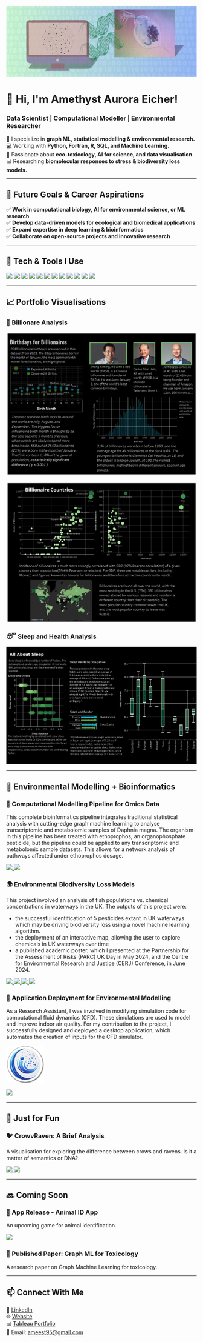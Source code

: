 ![My Banner](https://raw.githubusercontent.com/amethystaurora-robo/amethystaurora-robo/main/github_header.png)

# 👋 Hi, I'm Amethyst Aurora Eicher!
### Data Scientist | Computational Modeller | Environmental Researcher 

🔬 I specialize in **graph ML, statistical modelling & environmental research.**  
💻 Working with **Python, Fortran, R, SQL, and Machine Learning.**  
🌱 Passionate about **eco-toxicology, AI for science, and data visualisation.**  
📊 Researching **biomolecular responses to stress & biodiversity loss models.**  

---

## 🚀 **Future Goals & Career Aspirations**  
✅ **Work in computational biology, AI for environmental science, or ML research**  
✅ **Develop data-driven models for ecological and biomedical applications**  
✅ **Expand expertise in deep learning & bioinformatics**  
✅ **Collaborate on open-source projects and innovative research**  

---

## 🔧 **Tech & Tools I Use**  
<p align="left">
  <img src="https://img.shields.io/badge/Python-059541?style=for-the-badge&logo=python&logoColor=white"/>
  <img src="https://img.shields.io/badge/R-ba95c6?style=for-the-badge&logo=r&logoColor=white"/>
  <img src="https://img.shields.io/badge/SQL-d8a8a5?style=for-the-badge&logo=postgresql&logoColor=white"/>
  <img src="https://img.shields.io/badge/Tableau-766090?style=for-the-badge&logo=tableau&logoColor=white"/>
  <img src="https://img.shields.io/badge/scikit--learn-059541?style=for-the-badge&logo=scikitlearn&logoColor=white"/>
  <img src="https://img.shields.io/badge/Azure-7d3f4e?style=for-the-badge&logo=microsoftazure&logoColor=white"/>
  <img src="https://img.shields.io/badge/TensorFlow-059541?style=for-the-badge&logo=tensorflow&logoColor=white"/>
  <img src="https://img.shields.io/badge/PyTorch-059541?style=for-the-badge&logo=pytorch&logoColor=white"/>
  <img src="https://img.shields.io/badge/Numpy-059541?style=for-the-badge&logo=numpy&logoColor=white"/>
  <img src="https://img.shields.io/badge/Pandas-059541?style=for-the-badge&logo=pandas&logoColor=white"/>
  <img src="https://img.shields.io/badge/Databricks-d8a8a5?style=for-the-badge&logo=databricks&logoColor=white"/>
  <img src="https://img.shields.io/badge/AWS-7d3f4e?style=for-the-badge&logo=amazonaws&logoColor=white"/>
</p>


---

## 📈 **Portfolio Visualisations**

### 💱 Billionare Analysis
<p align="left">
  <img src="https://github.com/amethystaurora-robo/amethystaurora-robo/blob/main/Dashboard%202%20(3).png"/>
</p>
<p align="left">
  <img src="https://github.com/amethystaurora-robo/amethystaurora-robo/blob/main/Dashboard%201%20(3).png"/>
</p>

### 😴 Sleep and Health Analysis
<p align="left">
  <img src="https://github.com/amethystaurora-robo/amethystaurora-robo/blob/main/Dashboard%201%20(4).png"/>
</p>


---

## 🦔 **Environmental Modelling + Bioinformatics**  

### 🧬 Computational Modelling Pipeline for Omics Data  
This complete bioinformatics pipeline integrates traditional statistical analysis with cutting-edge graph machine learning to analyse transcriptomic and metabolomic samples of Daphnia magna. The organism in this pipeline has been treated with ethoprophos, an organophosphate pesticide, but the pipeline could be applied to any transcriptomic and metabolomic sample datasets. This allows for a network analysis of pathways affected under ethoprophos dosage.
<p align="left">
  <a href="https://github.com/amethystaurora-robo/Network_bio" target="_blank">
    <img src="https://img.shields.io/badge/View%20GitHub-059541?style=for-the-badge&logo=github&logoColor=white"/>
  </a>
  <a href="https://public.tableau.com/app/profile/amethyst.eicher/vizzes" target="_blank">
    <img src="https://img.shields.io/badge/See%20Vizzes-766090?style=for-the-badge&logo=tableau&logoColor=white"/>
  </a>
</p>

### 🌍 Environmental Biodiversity Loss Models  
This project involved an analysis of fish populations vs. chemical concentrations in waterways in the UK. The outputs of this project were:
- the successful identification of 5 pesticides extant in UK waterways which may be driving biodiversity loss using a novel machine learning algorithm.
- the deployment of an interactive map, allowing the user to explore chemicals in UK waterways over time
- a published academic poster, which I presented at the Partnership for the Assessment of Risks (PARC) UK Day in May 2024, and the Centre for Environmental Research and Justice (CERJ) Conference, in June 2024.
<p align="left">
  <a href="https://github.com/your-repo" target="_blank">
    <img src="https://img.shields.io/badge/View%20GitHub-059541?style=for-the-badge&logo=github&logoColor=white"/>
  </a>
  <a href="https://public.tableau.com/app/profile/amethyst.eicher/vizzes" target="_blank">
    <img src="https://img.shields.io/badge/See%20Vizzes-766090?style=for-the-badge&logo=tableau&logoColor=white"/>
  </a>
  <a href="https://ameest95.wixsite.com/my-site-5/about-4" target="_blank">
    <img src="https://img.shields.io/badge/Use%20Tool-d8a8a5?style=for-the-badge&logo=tableau&logoColor=white"/>
  </a>
  <a href="https://github.com/amethystaurora-robo/Zhou-Group-Project/blob/main/Academic_poster_final.pdf" target="_blank">
    <img src="https://img.shields.io/badge/Download%20Poster-7d3f4e?style=for-the-badge&logo=adobeacrobatreader&logoColor=white"/>
  </a>
</p>

### 🤖 Application Deployment for Environmental Modelling
As a Research Assistant, I was involved in modifying simulation code for computational fluid dynamics (CFD). These simulations are used to model and improve indoor air quality. For my contribution to the project, I successfully designed and deployed a desktop application, which automates the creation of inputs for the CFD simulator. 
<p align="left">
  <img src="https://raw.githubusercontent.com/amethystaurora-robo/amethystaurora-robo/main/circle_img.png" width="100">
</p>
<p
  <a href="https://github.com/amethystaurora-robo/MultiFlow3D/releases" target="_blank">
    <img src="https://img.shields.io/badge/Download%20App-7d3f4e?style=for-the-badge&logo=googleplay&logoColor=white"/>
  </a>
</p>

---

## 🎨 **Just for Fun**  

### 🐦 CrowvRaven: A Brief Analysis  
A visualisation for exploring the difference between crows and ravens. Is it a matter of semantics or DNA?
<p align="left">
  <a href="https://github.com/amethystaurora-robo/CrowvRaven" target="_blank">
    <img src="https://img.shields.io/badge/View%20GitHub-059541?style=for-the-badge&logo=github&logoColor=white&borderRadius=20"/>
  </a>
  <a href="https://public.tableau.com/app/profile/amethyst.eicher/viz/DifferencesbetweenCrowsandRavens/DifferencesBetweenCrowsandRavens" target="_blank">
    <img src="https://img.shields.io/badge/See%20Vizzes-766090?style=for-the-badge&logo=tableau&logoColor=white&borderRadius=20"/>
  </a>
</p>

---

## 🔜 **Coming Soon**  

### 📱 App Release - Animal ID App 
An upcoming game for animal identification
<p align="left">
  <a href="https://github.com/amethystaurora-robo/Animal_Guessing_Game" target="_blank">
    <img src="https://img.shields.io/badge/View%20GitHub-059541?style=for-the-badge&logo=github&logoColor=white&borderRadius=20"/>
  </a>
</p>

### 📜 Published Paper: Graph ML for Toxicology  
A research paper on Graph Machine Learning for toxicology.
 

---

## 📫 **Connect With Me**  
💼 [LinkedIn](https://www.linkedin.com/in/amethyst-eicher-1a5998216/)  
🌐 [Website](https://ameest95.wixsite.com/my-site-5)  
📊 [Tableau Portfolio](https://public.tableau.com/app/profile/amethyst.eicher/vizzes)  
📧 Email: ameest95@gmail.com  




<!---
amethystaurora-robo/amethystaurora-robo is a ✨ special ✨ repository because its `README.md` (this file) appears on your GitHub profile.
You can click the Preview link to take a look at your changes.
--->
